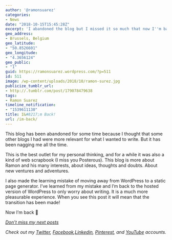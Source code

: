 ```yaml
---
author: '@ramonsuarez'
categories:
- News
date: "2018-10-15T15:45:28Z"
excerpt: 'I abandoned the blog but I missed it so much that now I''m back :) '
geo_address:
- Brussels, Belgium
geo_latitude:
- "50.8526601"
geo_longitude:
- "4.3656124"
geo_public:
- "1"
guid: https://ramonsuarez.wordpress.com/?p=511
id: 511
image: /wp-content/uploads/2018/10/ramon-surez.jpg
publicize_tumblr_url:
- http://.tumblr.com/post/179078479638
tags:
- Ramon Suarez
timeline_notification:
- "1539611130"
title: I&#8217;m Back!
url: /im-back/
---
```


This blog has been abandoned for some time because I thought that some other blogs I had were more relevant for what I wanted to write. But it has been nagging me all the time.

This is the best outlet for my personal thinking, and for a while it was also a kind of web scrapbook (I miss you Posterous). This blog is more about Ramon and his many interests, about ideas, thoughts and doubts. About new ventures and adventures.

I also made the learning mistake of moving away from WordPress to a static page generator. I’ve learned from my mistake and I’m back to the hosted version of WordPress to only worry about writing. It is a much more pleasurable experience. When you see this post it will mean that the transition has been made!

Now I’m back 🙂

*[Don’t miss my next posts](https://ramonsuarez.com/do-you-want-to-hear-from-me/)*

*Check out my [Twitter](https://twitter.com/ramonsuarez), [Facebook](https://www.facebook.com/ramonsuarezdotcom),[Linkedin](https://www.linkedin.com/in/ramonsuarez/), [Pinterest](https://www.pinterest.com/ramonsuarez/), and [YouTube](https://www.youtube.com/ramonsuarezv) accounts.*

<div class="geo geo-post" id="geo-post-511" style="display: none"><span class="latitude">50.8526601</span><span class="longitude">4.3656124</span></div>